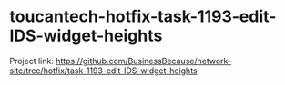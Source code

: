 # toucantech-hotfix-task-1193-edit-IDS-widget-heights
Project link: https://github.com/BusinessBecause/network-site/tree/hotfix/task-1193-edit-IDS-widget-heights
